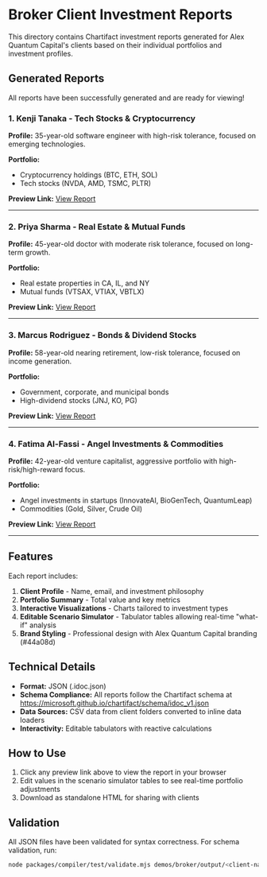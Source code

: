 # Broker Client Investment Reports

This directory contains Chartifact investment reports generated for Alex Quantum Capital's clients based on their individual portfolios and investment profiles.

## Generated Reports

All reports have been successfully generated and are ready for viewing!

### 1. Kenji Tanaka - Tech Stocks & Cryptocurrency
**Profile:** 35-year-old software engineer with high-risk tolerance, focused on emerging technologies.

**Portfolio:**
- Cryptocurrency holdings (BTC, ETH, SOL)
- Tech stocks (NVDA, AMD, TSMC, PLTR)

**Preview Link:** [View Report](https://microsoft.github.io/chartifact/view/?load=https://raw.githubusercontent.com/microsoft/chartifact/6f53852/demos/broker/output/kenji-tanaka.idoc.json)

---

### 2. Priya Sharma - Real Estate & Mutual Funds
**Profile:** 45-year-old doctor with moderate risk tolerance, focused on long-term growth.

**Portfolio:**
- Real estate properties in CA, IL, and NY
- Mutual funds (VTSAX, VTIAX, VBTLX)

**Preview Link:** [View Report](https://microsoft.github.io/chartifact/view/?load=https://raw.githubusercontent.com/microsoft/chartifact/6f53852/demos/broker/output/priya-sharma.idoc.json)

---

### 3. Marcus Rodriguez - Bonds & Dividend Stocks
**Profile:** 58-year-old nearing retirement, low-risk tolerance, focused on income generation.

**Portfolio:**
- Government, corporate, and municipal bonds
- High-dividend stocks (JNJ, KO, PG)

**Preview Link:** [View Report](https://microsoft.github.io/chartifact/view/?load=https://raw.githubusercontent.com/microsoft/chartifact/6f53852/demos/broker/output/marcus-rodriguez.idoc.json)

---

### 4. Fatima Al-Fassi - Angel Investments & Commodities
**Profile:** 42-year-old venture capitalist, aggressive portfolio with high-risk/high-reward focus.

**Portfolio:**
- Angel investments in startups (InnovateAI, BioGenTech, QuantumLeap)
- Commodities (Gold, Silver, Crude Oil)

**Preview Link:** [View Report](https://microsoft.github.io/chartifact/view/?load=https://raw.githubusercontent.com/microsoft/chartifact/6f53852/demos/broker/output/fatima-al-fassi.idoc.json)

---

## Features

Each report includes:

1. **Client Profile** - Name, email, and investment philosophy
2. **Portfolio Summary** - Total value and key metrics
3. **Interactive Visualizations** - Charts tailored to investment types
4. **Editable Scenario Simulator** - Tabulator tables allowing real-time "what-if" analysis
5. **Brand Styling** - Professional design with Alex Quantum Capital branding (#44a08d)

## Technical Details

- **Format:** JSON (.idoc.json)
- **Schema Compliance:** All reports follow the Chartifact schema at https://microsoft.github.io/chartifact/schema/idoc_v1.json
- **Data Sources:** CSV data from client folders converted to inline data loaders
- **Interactivity:** Editable tabulators with reactive calculations

## How to Use

1. Click any preview link above to view the report in your browser
2. Edit values in the scenario simulator tables to see real-time portfolio adjustments
3. Download as standalone HTML for sharing with clients

## Validation

All JSON files have been validated for syntax correctness. For schema validation, run:

```bash
node packages/compiler/test/validate.mjs demos/broker/output/<client-name>.idoc.json
```
